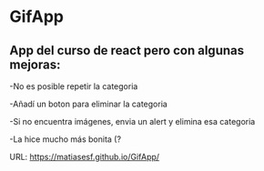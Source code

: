 # GifApp
App del curso de react pero con algunas mejoras:
---------------
-No es posible repetir la categoria

-Añadí un boton para eliminar la categoria

-Si no encuentra imágenes, envia un alert y elimina esa categoria

-La hice mucho más bonita (?

URL: https://matiasesf.github.io/GifApp/

